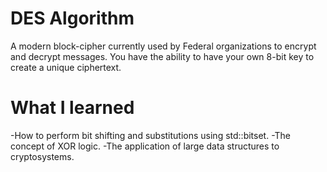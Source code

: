 # DES Algorithm #

A modern block-cipher currently used by Federal organizations to encrypt and decrypt messages.
You have the ability to have your own 8-bit key to create a unique ciphertext.

# What I learned #

-How to perform bit shifting and substitutions using std::bitset.
-The concept of XOR logic.
-The application of large data structures to cryptosystems.